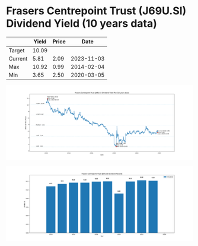 # Frasers Centrepoint Trust (J69U.SI) Dividend Yield (10 years data)

|     | Yield   | Price | Date       |
|-----|---------|-------|------------|
| Target | 10.09 |  |  |
| Current | 5.81 | 2.09  | 2023-11-03 |
| Max | 10.92 | 0.99  | 2014-02-04 |
| Min | 3.65 | 2.50  | 2020-03-05 |

![Plot of Dividend Yield for Frasers Centrepoint Trust (J69U.SI)](J69U_div_10.png)

![Plot of Annual Dividend Per Unit for Frasers Centrepoint Trust (J69U.SI)](J69U_yearly_dpu.png)
